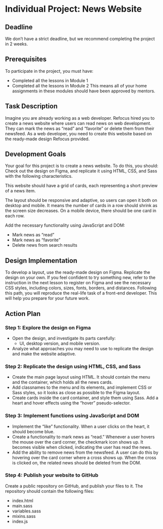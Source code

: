 # Individual Project: News Website

## Deadline
We don’t have a strict deadline, but we recommend completing the project in 2 weeks.

## Prerequisites
To participate in the project, you must have:
- Completed all the lessons in Module 1
- Completed all the lessons in Module 2
This means all of your home assignments in these modules should have been approved by mentors.

## Task Description
Imagine you are already working as a web developer. Refocus hired you to create a news website where users can read news on web development. They can mark the news as “read” and “favorite” or delete them from their newsfeed. As a web developer, you need to create this website based on the ready-made design Refocus provided.

## Development Goals

Your goal for this project is to create a news website. To do this, you should:
Check out the design on Figma, and replicate it using HTML, CSS, and Sass with the following characteristics.

This website should have a grid of cards, each representing a short preview
of a news item.

The layout should be responsive and adaptive, so users can open it both on desktop and mobile. It means the number of cards in a row should shrink as the screen size decreases. On a mobile device, there should be one card in each row.

Add the necessary functionality using JavaScript and DOM:
- Mark news as “read”
- Mark news as “favorite”
- Delete news from search results

## Design Implementation
To develop a layout, use the ready-made design on Figma. Replicate the design on your own.
If you feel confident to try something new, refer to the instruction in the next lesson to register on Figma and see the necessary CSS styles, including colors,
sizes, fonts, borders, and distances. Following this path, you will reproduce the real-life task of a front-end developer. This will help you prepare for your future work.

## Action Plan
### Step 1: Explore the design on Figma
- Open the design, and investigate its parts carefully:
  - UI, desktop version, and mobile version.
- Analyze what approaches you may need to use to replicate the design and make the website adaptive.

### Step 2: Replicate the design using HTML, CSS, and Sass
- Create the main page layout using HTML. It should contain the menu and the container, which holds all the news cards.
- Add classnames to the menu and its elements, and implement CSS or Sass styles, so it looks as close as possible to the Figma layout.
- Create cards inside the card container, and style them using Sass. Add a heart and hover effects using the “hover” pseudo-selector.

### Step 3: Implement functions using JavaScript and DOM
- Implement the “like” functionality. When a user clicks on the heart, it should become blue.
- Create a functionality to mark news as “read.” Whenever a user hovers the mouse over the card corner, the checkmark icon shows up. It becomes visible when clicked, indicating the user has read the news.
- Add the ability to remove news from the newsfeed. A user can do this by hovering over the card corner where a cross shows up. When the cross is clicked on, the related news should be deleted from the DOM.

### Step 4: Publish your website to GitHub
Create a public repository on GitHub, and publish your files to it. The repository should contain the following files:
- index.html
- main.sass
- variables.sass
- mixins.sass
- index.js
